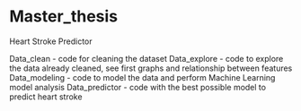 # Master_thesis
Heart Stroke Predictor

Data_clean - code for cleaning the dataset
Data_explore - code to explore the data already cleaned, see first graphs and relationship between features
Data_modeling - code to model the data and perform Machine Learning model analysis
Data_predictor - code with the best possible model to predict heart stroke